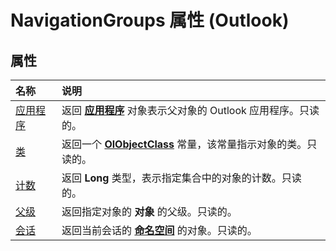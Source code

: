 
# NavigationGroups 属性 (Outlook)

## 属性



|**名称**|**说明**|
|:-----|:-----|
|[应用程序](825f8cef-44de-9ad8-77f2-fe7427cfae4c.md)|返回 **[应用程序](797003e7-ecd1-eccb-eaaf-32d6ddde8348.md)** 对象表示父对象的 Outlook 应用程序。只读的。|
|[类](60c7c866-20c7-5156-c43a-92b7a1c72818.md)|返回一个 **[OlObjectClass](33d724b3-df3c-2a7f-a80f-93b66d96f588.md)** 常量，该常量指示对象的类。只读的。|
|[计数](6ce1885f-4269-0db6-5f99-00c8126fd52e.md)|返回 **Long** 类型，表示指定集合中的对象的计数。只读的。|
|[父级](cdd6352d-4515-3a26-0fd9-47be324fcf0e.md)|返回指定对象的 **对象** 的父级。只读的。|
|[会话](b742bee6-7067-8168-ebd9-2823da65dd0f.md)|返回当前会话的 **[命名空间](f0dcaa19-07f5-5d42-a3bf-2e42b7885644.md)** 的对象。只读的。|
